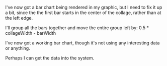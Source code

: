 I've now got a bar chart being rendered in my graphic, but I need to fix it up a bit, since the the first bar starts in the center of the collage, rather than at the left edge. 

I'll group all the bars together and move the entire group left by: 
 0.5 * collageWidth - barWidth

I've now got a working bar chart, though it's not using any interesting data or anything. 

Perhaps I can get the data into the system. 